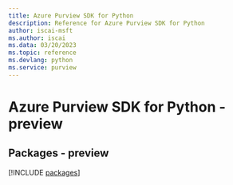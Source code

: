 ```yaml
---
title: Azure Purview SDK for Python
description: Reference for Azure Purview SDK for Python
author: iscai-msft
ms.author: iscai
ms.data: 03/20/2023
ms.topic: reference
ms.devlang: python
ms.service: purview
---
```

# Azure Purview SDK for Python - preview
## Packages - preview
[!INCLUDE [packages](purview-index.md)]